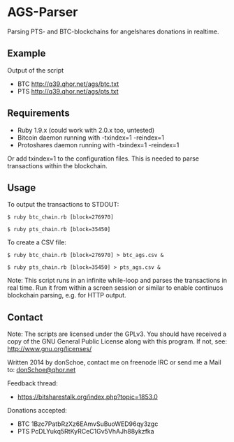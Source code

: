 AGS-Parser
==========

Parsing PTS- and BTC-blockchains for angelshares donations in realtime.


Example
-------

Output of the script

 - BTC http://q39.qhor.net/ags/btc.txt
 - PTS http://q39.qhor.net/ags/pts.txt

Requirements
------------

 - Ruby 1.9.x (could work with 2.0.x too, untested)
 - Bitcoin daemon running with -txindex=1 -reindex=1
 - Protoshares daemon running with -txindex=1 -reindex=1

Or add txindex=1 to the configuration files. This is needed to parse
transactions within the blockchain.


Usage
-----

To output the transactions to STDOUT:

`$ ruby btc_chain.rb [block=276970]`

`$ ruby pts_chain.rb [block=35450]`


To create a CSV file:

`$ ruby btc_chain.rb [block=276970] > btc_ags.csv &`

`$ ruby pts_chain.rb [block=35450] > pts_ags.csv &`


Note: This script runs in an infinite while-loop and parses the transactions
in real time. Run it from within a screen session or similar to enable continuos
blockchain parsing, e.g. for HTTP output.


Contact
-------

Note: The scripts are licensed under the GPLv3. You should have received a copy
of the GNU General Public License along with this program. If not, see:
  http://www.gnu.org/licenses/

Written 2014 by donSchoe, contact me on freenode IRC or send me a Mail to:
  donSchoe@qhor.net

Feedback thread:

 - https://bitsharestalk.org/index.php?topic=1853.0

Donations accepted:

 - BTC 1Bzc7PatbRzXz6EAmvSuBuoWED96qy3zgc
 - PTS PcDLYukq5RtKyRCeC1Gv5VhAJh88ykzfka
